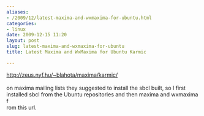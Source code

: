 ```yaml
---
aliases:
- /2009/12/latest-maxima-and-wxmaxima-for-ubuntu.html
categories:
- linux
date: 2009-12-15 11:20
layout: post
slug: latest-maxima-and-wxmaxima-for-ubuntu
title: Latest Maxima and WxMaxima for Ubuntu Karmic

---
```


<a href="http://zeus.nyf.hu/~blahota/maxima/karmic/" title="maxima for ubuntu">
 http://zeus.nyf.hu/~blahota/maxima/karmic/
</a>
<br/>
<br/>
on maxima mailing lists they suggested to install the sbcl built, so I first installed sbcl from the Ubuntu repositories and then maxima and wxmaxima f
<br/>
rom this url.
